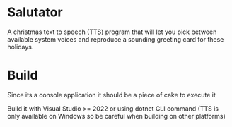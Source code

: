 # Salutator
A christmas text to speech (TTS) program that will let you pick between available system voices and reproduce a sounding greeting card for these holidays.

# Build
Since its a console application it should be a piece of cake to execute it

Build it with Visual Studio >= 2022 or using dotnet CLI command (TTS is only available on Windows so be careful when building on other platforms)
